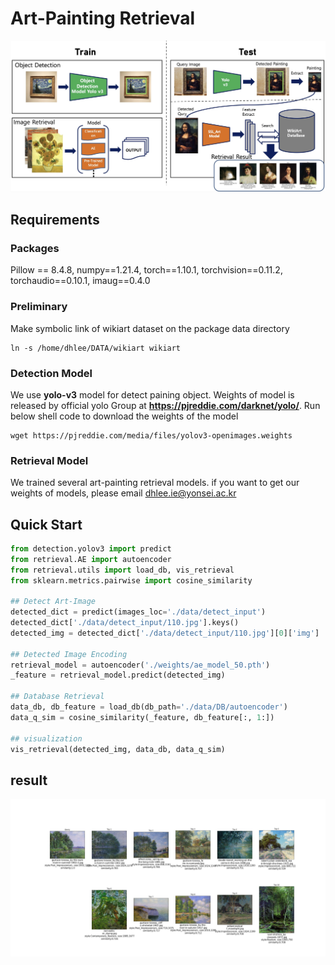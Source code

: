 # Art-Painting Retrieval



![Pipeline](fig/pipeline.jpg)

## Requirements
### Packages
Pillow == 8.4.8, numpy==1.21.4, torch==1.10.1, torchvision==0.11.2, torchaudio==0.10.1, imaug==0.4.0

### Preliminary
Make symbolic link of wikiart dataset on the package data directory
```shell
ln -s /home/dhlee/DATA/wikiart wikiart
```
### Detection Model
We use **yolo-v3** model for detect paining object. Weights of model is released by official yolo Group
at **https://pjreddie.com/darknet/yolo/**. Run below shell code to download the weights of the model
```shell
wget https://pjreddie.com/media/files/yolov3-openimages.weights
```
### Retrieval Model
We trained several art-painting retrieval models. if you want to get our weights of models, 
please email dhlee.ie@yonsei.ac.kr

## Quick Start
```python
from detection.yolov3 import predict
from retrieval.AE import autoencoder
from retrieval.utils import load_db, vis_retrieval
from sklearn.metrics.pairwise import cosine_similarity

## Detect Art-Image
detected_dict = predict(images_loc='./data/detect_input')
detected_dict['./data/detect_input/110.jpg'].keys()
detected_img = detected_dict['./data/detect_input/110.jpg'][0]['img']

## Detected Image Encoding
retrieval_model = autoencoder('./weights/ae_model_50.pth')
_feature = retrieval_model.predict(detected_img)

## Database Retrieval
data_db, db_feature = load_db(db_path='./data/DB/autoencoder')
data_q_sim = cosine_similarity(_feature, db_feature[:, 1:])

## visualization
vis_retrieval(detected_img, data_db, data_q_sim)

```
## result
![Pipeline](fig/result.jpg)
